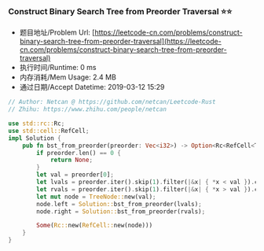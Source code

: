 
### Construct Binary Search Tree from Preorder Traversal :star::star:
- 题目地址/Problem Url: [https://leetcode-cn.com/problems/construct-binary-search-tree-from-preorder-traversal](https://leetcode-cn.com/problems/construct-binary-search-tree-from-preorder-traversal)
- 执行时间/Runtime: 0 ms 
- 内存消耗/Mem Usage: 2.4 MB
- 通过日期/Accept Datetime: 2019-03-12 15:29

```rust
// Author: Netcan @ https://github.com/netcan/Leetcode-Rust
// Zhihu: https://www.zhihu.com/people/netcan

use std::rc::Rc;
use std::cell::RefCell;
impl Solution {
    pub fn bst_from_preorder(preorder: Vec<i32>) -> Option<Rc<RefCell<TreeNode>>> {
        if preorder.len() == 0 {
            return None;
        }
        let val = preorder[0];
        let lvals = preorder.iter().skip(1).filter(|&x| { *x < val }).cloned().collect();
        let rvals = preorder.iter().skip(1).filter(|&x| { *x > val }).cloned().collect();
        let mut node = TreeNode::new(val);
        node.left = Solution::bst_from_preorder(lvals);
        node.right = Solution::bst_from_preorder(rvals);

        Some(Rc::new(RefCell::new(node)))
    }
}


```
